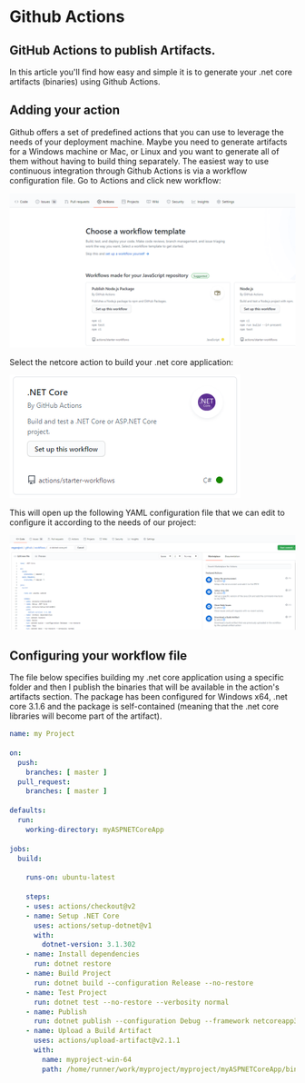 # Github Actions

## GitHub Actions to publish Artifacts.

In this article you'll find how easy and simple it is to generate your .net core artifacts (binaries) using Github Actions. 

## Adding your action

Github offers a set of predefined actions that you can use to leverage the needs of your deployment machine. Maybe you need to generate artifacts for a Windows machine or Mac, or Linux and you want to generate all of them without having to build thing separately. The easiest way to use continuous integration through Github Actions is via a workflow configuration file. Go to Actions and click new workflow:

![](https://github.com/JordiCorbilla/github-actions/raw/master/githubactions.png)

Select the netcore action to build your .net core application:

![](https://github.com/JordiCorbilla/github-actions/raw/master/netcoreaction.png)

This will open up the following YAML configuration file that we can edit to configure it according to the needs of our project:

![](https://github.com/JordiCorbilla/github-actions/raw/master/workflow.png)

## Configuring your workflow file

The file below specifies building my .net core application using a specific folder and then I publish the binaries that will be available in the action's artifacts section. The package has been configured for Windows x64, .net core 3.1.6 and the package is self-contained (meaning that the .net core libraries will become part of the artifact).

```yaml
name: my Project

on:
  push:
    branches: [ master ]
  pull_request:
    branches: [ master ]

defaults:
  run:
    working-directory: myASPNETCoreApp

jobs:
  build:

    runs-on: ubuntu-latest

    steps:
    - uses: actions/checkout@v2
    - name: Setup .NET Core
      uses: actions/setup-dotnet@v1
      with:
        dotnet-version: 3.1.302
    - name: Install dependencies
      run: dotnet restore
    - name: Build Project
      run: dotnet build --configuration Release --no-restore
    - name: Test Project
      run: dotnet test --no-restore --verbosity normal
    - name: Publish
      run: dotnet publish --configuration Debug --framework netcoreapp3.1 --runtime win-x64 --self-contained true
    - name: Upload a Build Artifact
      uses: actions/upload-artifact@v2.1.1
      with:
        name: myproject-win-64
        path: /home/runner/work/myproject/myproject/myASPNETCoreApp/bin/Debug/netcoreapp3.1/win-x64/publish/
```

